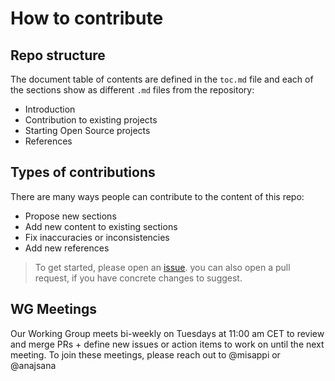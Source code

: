 # How to contribute

## Repo structure

The document table of contents are defined in the `toc.md` file and each of the sections show as different `.md` files from the repository:

* Introduction
* Contribution to existing projects
* Starting Open Source projects
* References

## Types of contributions

There are many ways people can contribute to the content of this repo:

* Propose new sections
* Add new content to existing sections
* Fix inaccuracies or inconsistencies
* Add new references

> To get started, please open an [issue](https://github.com/todogroup/outbound-oss/issues). you can also open a pull request, if you have concrete changes to suggest.

## WG Meetings

Our Working Group meets bi-weekly on Tuesdays at 11:00 am CET to review and merge PRs + define new issues or action items to work on until the next meeting. 
To join these meetings, please reach out to @misappi or @anajsana


